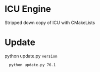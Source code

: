 
# ICU Engine 

Stripped down copy of ICU with CMakeLists


# Update

python update.py `version`

```
  python update.py 76.1
```

